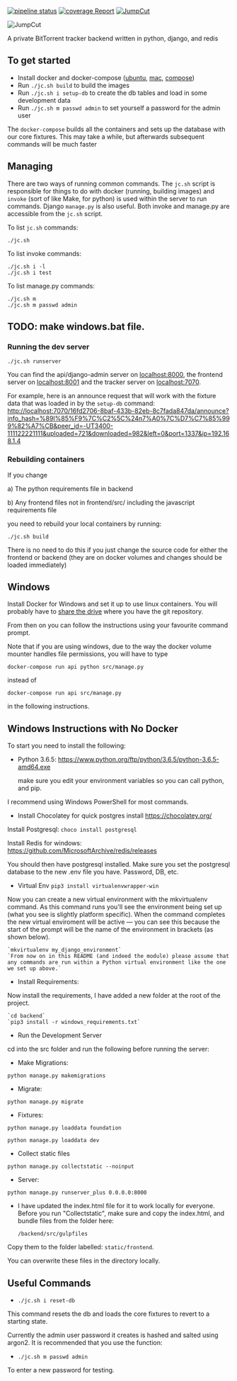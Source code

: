 [![pipeline status](https://git.pinigseu.xyz/jumpcut/jumpcut/badges/master/pipeline.svg)](https://git.pinigseu.xyz/jumpcut/jumpcut/commits/master)
[![coverage Report](https://git.pinigseu.xyz/jumpcut/jumpcut/badges/master/coverage.svg)](https://git.pinigseu.xyz/jumpcut/jumpcut/commits/master)
[![JumpCut](https://img.shields.io/badge/JumpCut-ComingSoon-blue.svg)](https://git.pinigseu.xyz/jumpcut/jumpcut/commits/master)

![JumpCut](https://i.imgur.com/8UqIWFI.png)

A private BitTorrent tracker backend written in python, django, and redis

## To get started

- Install docker and docker-compose
  ([ubuntu](https://docs.docker.com/install/linux/docker-ce/ubuntu/),
  [mac](https://docs.docker.com/docker-for-mac/install/),
  [compose](https://docs.docker.com/compose/install/))
- Run `./jc.sh build` to build the images
- Run `./jc.sh i setup-db` to create the db tables and load in some development data
- Run `./jc.sh m passwd admin` to set yourself a password for the admin
  user

The `docker-compose` builds all the containers and sets up the database with our core fixtures.
This may take a while, but afterwards subsequent commands will be much faster

## Managing

There are two ways of running common commands. The `jc.sh` script is responsible for things to do
with docker (running, building images) and `invoke` (sort of like Make, for python) is used within
the server to run commands. Django `manage.py` is also useful. Both invoke and manage.py are
accessible from the `jc.sh` script.

To list `jc.sh` commands:

    ./jc.sh

To list invoke commands:

    ./jc.sh i -l
    ./jc.sh i test

To list manage.py commands:

    ./jc.sh m
    ./jc.sh m passwd admin

 ## TODO: make windows.bat file.

### Running the dev server

    ./jc.sh runserver

You can find the api/django-admin server on <localhost:8000>, the frontend server on
<localhost:8001> and the tracker server on <localhost:7070>.

For example, here is an announce request that will work with the fixture data that was loaded in
by the `setup-db` command: <http://localhost:7070/16fd2706-8baf-433b-82eb-8c7fada847da/announce?info_hash=%89I%85%F9%7C%C2%5C%24n7%A0%7C%D7%C7%85%999%82%A7%CB&peer_id=-UT3400-111122221111&uploaded=721&downloaded=982&left=0&port=1337&ip=192.168.1.4>

### Rebuilding containers

If you change 

a) The python requirements file in backend

b) Any frontend files not in frontend/src/ including the javascript requirements file

you need to rebuild your local containers
by running:

    ./jc.sh build

There is no need to do this if you just change the source code for either the frontend or backend
(they are on docker volumes and changes should be loaded immediately)


## Windows

Install Docker for Windows and set it up to use linux containers. You will probably have to [share
the drive](https://docs.docker.com/docker-for-windows/#shared-drives) where you have the git
repository.

From then on you can follow the instructions using your favourite command prompt.

Note that if you are using windows, due to the way the docker volume mounter handles file
permissions, you will have to type

    docker-compose run api python src/manage.py

instead of

    docker-compose run api src/manage.py

in the following instructions.

## Windows Instructions with No Docker 

To start you need to install the following:

 - Python 3.6.5: <https://www.python.org/ftp/python/3.6.5/python-3.6.5-amd64.exe>
 
    make sure you edit your environment variables so you can call python, and pip.
    
I recommend using Windows PowerShell for most commands.

 - Install Chocolatey for quick postgres install <https://chocolatey.org/>
 
 Install Postgresql: `choco install postgresql`
 
 Install Redis for windows: <https://github.com/MicrosoftArchive/redis/releases>
 
 You should then have postgresql installed. Make sure you set the postgresql database to the new .env file you have.
 Password, DB, etc.
 
 - Virtual Env  `pip3 install virtualenvwrapper-win`
 
 Now you can create a new virtual environment with the mkvirtualenv command. As this command runs you'll see the environment being set up (what you see is slightly platform specific). When the command completes the new virtual enviroment will be active — you can see this because the start of the prompt will be the name of the environment in brackets (as shown below).

    `mkvirtualenv my_django_environment` 
    `From now on in this README (and indeed the module) please assume that any commands are run within a Python virtual environment like the one we set up above.`
    
 - Install Requirements:
 
  Now install the requirements, I have added a new folder at the root of the project.
    
    `cd backend`
    `pip3 install -r windows_requirements.txt`
    
 - Run the Development Server
 
  cd into the src folder and run the following before running the server:
  
  * Make Migrations:
  
  `python manage.py makemigrations`
  
  * Migrate:
  
  `python manage.py migrate`
  
  * Fixtures:
  
  `python manage.py loaddata foundation`
  
  `python manage.py loaddata dev`
  
  * Collect static files
  
  `python manage.py collectstatic --noinput`
  
  * Server:
  
  `python manage.py runserver_plus 0.0.0.0:8000`
  
 - I have updated the index.html file for it to work locally for everyone. Before you run "Collectstatic",
    make sure and copy the index.html, and bundle files from the folder here:
    
    `/backend/src/gulpfiles`
    
  Copy them to the folder labelled: `static/frontend`.
  
You can overwrite these files in the directory locally.
  
 
## Useful Commands

- `./jc.sh i reset-db`

This command resets the db and loads the core fixtures to revert to a starting state.

Currently the admin user password it creates is hashed and salted using argon2. It is recommended 
that you use the function:

- `./jc.sh m passwd admin`

To enter a new password for testing. 

